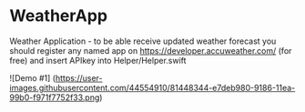 # WeatherApp
Weather Application - to be able receive updated weather forecast you should register any named app on 
https://developer.accuweather.com/ (for free) and insert APIkey into Helper/Helper.swift

![Demo #1] (https://user-images.githubusercontent.com/44554910/81448344-e7deb980-9186-11ea-99b0-f971f7752f33.png)
